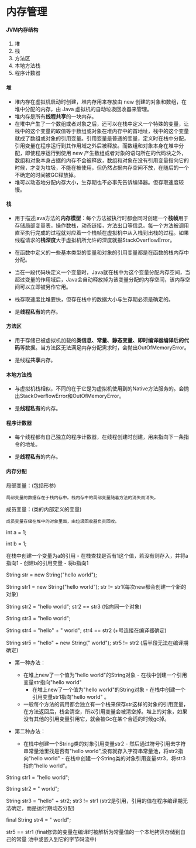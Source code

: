 # 内存管理

#### JVM内存结构

1. 堆
2. 栈
3. 方法区
4. 本地方法栈
5. 程序计数器

#### 堆

* 堆内存在虚拟机启动时创建，堆内存用来存放由 new 创建的对象和数组，在堆中分配的内存，由 Java 虚拟机的自动垃圾回收器来管理。
* 堆内存是所有**线程共享**的一块内存。
* 在堆中产生了一个数组或者对象之后，还可以在栈中定义一个特殊的变量，让栈中的这个变量的取值等于数组或对象在堆内存中的首地址，栈中的这个变量就成了数组或对象的引用变量。引用变量是普通的变量，定义时在栈中分配，引用变量在程序运行到其作用域之外后被释放。而数组和对象本身在堆中分配，即使程序运行到使用 new 产生数组或者对象的语句所在的代码块之外，数组和对象本身占据的内存不会被释放，数组和对象在没有引用变量指向它的时候，才变为垃圾，不能在被使用，但仍然占据内存空间不放，在随后的一个不确定的时间被GC释放掉。
* 堆可以动态地分配内存大小，生存期也不必事先告诉编译器。但存取速度较慢。

#### 栈

* 用于描述java方法的**内存模型**：每个方法被执行时都会同时创建一个**栈帧**用于存储局部变量表，操作数栈，动态链接，方法出口等信息。每一个方法被调用直至执行完成的过程就对应着一个栈帧在虚拟机中从入栈到出栈的过程。如果线程请求的**栈深度**大于虚拟机所允许的深度就报StackOverflowError。

* 在函数中定义的一些基本类型的变量和对象的引用变量都是在函数的栈内存中分配。

* 当在一段代码块定义一个变量时，Java就在栈中为这个变量分配内存空间，当超过变量的作用域后，Java会自动释放掉为该变量分配的内存空间，该内存空间可以立即被另作它用。

* 栈存取速度比堆要快，但存在栈中的数据大小与生存期必须是确定的。

* 是**线程私有**的内存。

#### 方法区

* 用于存储已被虚拟机加载的**类信息、常量、静态变量、即时编译器编译后的代码**等数据。当方法区无法满足内存分配需求时，会抛出OutOfMemoryError。

* 是线程**共享**内存。

#### 本地方法栈

* 与虚拟机栈相似，不同的在于它是为虚拟机使用到的Native方法服务的。会抛出StackOverflowError和OutOfMemoryError。

* 是**线程私有**的内存。

#### 程序计数器

* 每个线程都有自己独立的程序计数器，在线程创建时创建，用来指向下一条指令的地址。

* 是**线程私有**的内存。

#### 内存分配

局部变量：\(包括形参\)

```
局部变量的数据存在于栈内存中。栈内存中的局部变量随着方法的消失而消失。
```

成员变量：\(类的内部定义的变量\)

```
成员变量存储在堆中的对象里面，由垃圾回收器负责回收。
```

int a = 1;

int b = 1;

在栈中创建一个变量为a的引用 - 在栈查找是否有1这个值，若没有则存入，并将a指向1 - 创建b的引用变量 - 将b指向1

String str  = new String\("hello world"\);

String str1 = new String\("hello world"\);                     str != str1\(每次new都会创建一个新的对象\)

String str2 = "hello world";                                          str2 == str3 \(指向同一个对象\)

String str3 = "hello world";

String str4 = "hello" + " world";                                   str4 == str2 \(+号连接在编译器确定\)

String str5 = "hello" + new String\(" world"\);               str5 != str2 \(后半段无法在编译期确定\)

* 第一种办法：

  * 在堆上new了一个值为"hello world"的String对象 - 在栈中创建一个引用变量str指向"hello world" 
    * 在堆上new了一个值为"hello world"的String对象 - 在栈中创建一个引用变量str1指向"hello world" 。
  * 一般每个方法的调用都会独立有一个栈来保存str这样的对象的引用变量，在方法返回后，栈会清空，所以引用变量会被清空掉。堆上的对象，如果没有其他的引用变量引用它，就会被Gc在某个合适的时候gc掉。

* 第二种办法：

  * 在栈中创建一个String类的对象引用变量str2 - 然后通过符号引用去字符串常量池里找是否有"hello world",没有就存入字符串常量池，将str2指向"hello world"  - 在栈中创建一个String类的对象引用变量str3，将str3指向"hello world"。 

String str1 = "hello world";

String str2 = " world";

String str3 = "hello" + str2;                           str3 != str1 \(str2是引用，引用的值在程序编译期无法确定，而是运行期动态分配\)

final String str4 = " world";

str5 == str1 \(final修饰的变量在编译时被解析为常量值的一个本地拷贝存储到自己的常量 池中或嵌入到它的字节码流中\)

